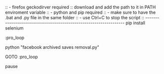 :: - firefox geckodirver required
::   download and add the path to it in PATH enviroment variable
:: - python and pip required
:: - make sure to have the .bat and .py file in the same folder
:: - use Ctrl+C to stop the script
:: -------------------------------------------------------------------
pip install selenium

:pro_loop

python "facebook archived saves removal.py"

GOTO :pro_loop

pause
